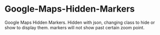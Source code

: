 Google-Maps-Hidden-Markers
==========================

Google Maps Hidden Markers. Hidden with json, changing class to hide or show to display them. markers will not show past certain zoom point.
